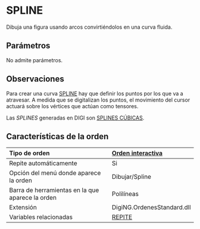 # SPLINE

Dibuja una figura usando arcos convirtiéndolos en una curva fluida.

## Parámetros

No admite parámetros.

## Observaciones

Para crear una curva [SPLINE](/digi3d-net/referencia/ventana-de-dibujo/ordenes/s/spline.md) hay que definir los puntos por los que va a atravesar. A medida que se digitalizan los puntos, el movimiento del cursor actuará sobre los vértices que actúan como tensores.

Las _SPLINES_ generadas en DIGI son [SPLINES CÚBICAS](spline.md).

## Características de la orden

| Tipo de orden | [Orden interactiva](spline.md) |
| :--- | :--- |
| Repite automáticamente | Si |
| Opción del menú donde aparece la orden | Dibujar/Spline |
| Barra de herramientas en la que aparece la orden | Polilíneas |
| Extensión | DigiNG.OrdenesStandard.dll |
| Variables relacionadas | [REPITE](/digi3d-net/referencia/ventana-de-dibujo/variables/r/repite.md) |

